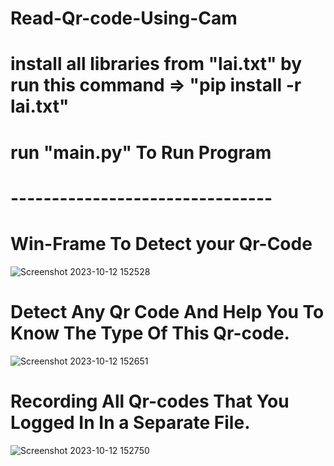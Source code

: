 # Read-Qr-code-Using-Cam

# install all libraries from "lai.txt" by run this command => "pip install -r lai.txt"

# run "main.py" To Run Program

# --------------------------------

# Win-Frame To Detect your Qr-Code

![Screenshot 2023-10-12 152528](https://github.com/KILLER-RAMADAN/Read-Qr-code-Using-Cam/assets/90656786/d163d4f8-e561-4eee-b85c-023e816cf0de)


# Detect Any Qr Code And Help You To Know The Type Of This Qr-code.

![Screenshot 2023-10-12 152651](https://github.com/KILLER-RAMADAN/Read-Qr-code-Using-Cam/assets/90656786/6decebc7-a196-4fdb-9997-b890489a8430)


# Recording All Qr-codes That You Logged In In a Separate File.

![Screenshot 2023-10-12 152750](https://github.com/KILLER-RAMADAN/Read-Qr-code-Using-Cam/assets/90656786/a167c732-0e4c-41ca-a8fe-afabc798f931)



